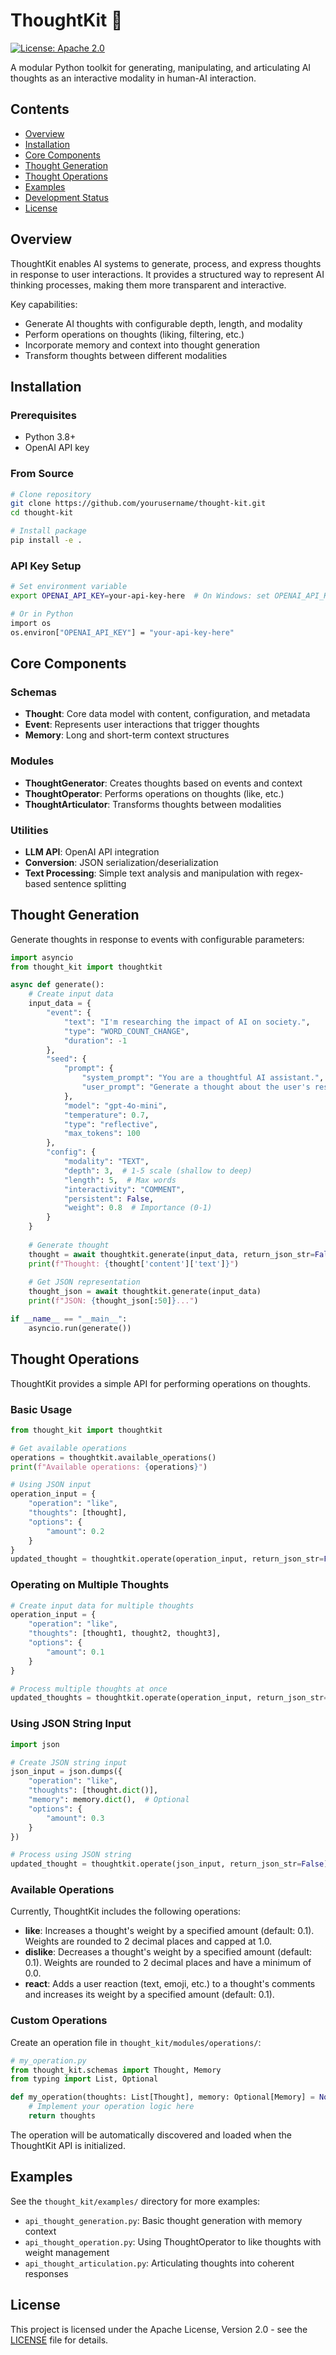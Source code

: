 # ThoughtKit 💭

[![License: Apache 2.0](https://img.shields.io/badge/License-Apache%202.0-blue.svg)](https://opensource.org/licenses/Apache-2.0)

A modular Python toolkit for generating, manipulating, and articulating AI thoughts as an interactive modality in human-AI interaction.

## Contents

- [Overview](#overview)
- [Installation](#installation)
- [Core Components](#core-components)
- [Thought Generation](#thought-generation)
- [Thought Operations](#thought-operations)
- [Examples](#examples)
- [Development Status](#development-status)
- [License](#license)

## Overview

ThoughtKit enables AI systems to generate, process, and express thoughts in response to user interactions. It provides a structured way to represent AI thinking processes, making them more transparent and interactive.

Key capabilities:
- Generate AI thoughts with configurable depth, length, and modality
- Perform operations on thoughts (liking, filtering, etc.)
- Incorporate memory and context into thought generation
- Transform thoughts between different modalities

## Installation

### Prerequisites
- Python 3.8+
- OpenAI API key

### From Source
```bash
# Clone repository
git clone https://github.com/yourusername/thought-kit.git
cd thought-kit

# Install package
pip install -e .
```

### API Key Setup
```bash
# Set environment variable
export OPENAI_API_KEY=your-api-key-here  # On Windows: set OPENAI_API_KEY=your-api-key-here

# Or in Python
import os
os.environ["OPENAI_API_KEY"] = "your-api-key-here"
```

## Core Components

### Schemas
- **Thought**: Core data model with content, configuration, and metadata
- **Event**: Represents user interactions that trigger thoughts
- **Memory**: Long and short-term context structures

### Modules
- **ThoughtGenerator**: Creates thoughts based on events and context
- **ThoughtOperator**: Performs operations on thoughts (like, etc.)
- **ThoughtArticulator**: Transforms thoughts between modalities

### Utilities
- **LLM API**: OpenAI API integration
- **Conversion**: JSON serialization/deserialization
- **Text Processing**: Simple text analysis and manipulation with regex-based sentence splitting

## Thought Generation

Generate thoughts in response to events with configurable parameters:

```python
import asyncio
from thought_kit import thoughtkit

async def generate():
    # Create input data
    input_data = {
        "event": {
            "text": "I'm researching the impact of AI on society.",
            "type": "WORD_COUNT_CHANGE",
            "duration": -1
        },
        "seed": {
            "prompt": {
                "system_prompt": "You are a thoughtful AI assistant.",
                "user_prompt": "Generate a thought about the user's research topic."
            },
            "model": "gpt-4o-mini",
            "temperature": 0.7,
            "type": "reflective",
            "max_tokens": 100
        },
        "config": {
            "modality": "TEXT",
            "depth": 3,  # 1-5 scale (shallow to deep)
            "length": 5,  # Max words
            "interactivity": "COMMENT",
            "persistent": False,
            "weight": 0.8  # Importance (0-1)
        }
    }
    
    # Generate thought
    thought = await thoughtkit.generate(input_data, return_json_str=False)
    print(f"Thought: {thought['content']['text']}")
    
    # Get JSON representation
    thought_json = await thoughtkit.generate(input_data)
    print(f"JSON: {thought_json[:50]}...")

if __name__ == "__main__":
    asyncio.run(generate())
```

## Thought Operations

ThoughtKit provides a simple API for performing operations on thoughts.

### Basic Usage

```python
from thought_kit import thoughtkit

# Get available operations
operations = thoughtkit.available_operations()
print(f"Available operations: {operations}")

# Using JSON input
operation_input = {
    "operation": "like",
    "thoughts": [thought],
    "options": {
        "amount": 0.2
    }
}
updated_thought = thoughtkit.operate(operation_input, return_json_str=False)
```

### Operating on Multiple Thoughts

```python
# Create input data for multiple thoughts
operation_input = {
    "operation": "like",
    "thoughts": [thought1, thought2, thought3],
    "options": {
        "amount": 0.1
    }
}

# Process multiple thoughts at once
updated_thoughts = thoughtkit.operate(operation_input, return_json_str=False)
```

### Using JSON String Input

```python
import json

# Create JSON string input
json_input = json.dumps({
    "operation": "like",
    "thoughts": [thought.dict()],
    "memory": memory.dict(),  # Optional
    "options": {
        "amount": 0.3
    }
})

# Process using JSON string
updated_thought = thoughtkit.operate(json_input, return_json_str=False)
```

### Available Operations

Currently, ThoughtKit includes the following operations:

- **like**: Increases a thought's weight by a specified amount (default: 0.1). Weights are rounded to 2 decimal places and capped at 1.0.
- **dislike**: Decreases a thought's weight by a specified amount (default: 0.1). Weights are rounded to 2 decimal places and have a minimum of 0.0.
- **react**: Adds a user reaction (text, emoji, etc.) to a thought's comments and increases its weight by a specified amount (default: 0.1).

### Custom Operations

Create an operation file in `thought_kit/modules/operations/`:

```python
# my_operation.py
from thought_kit.schemas import Thought, Memory
from typing import List, Optional

def my_operation(thoughts: List[Thought], memory: Optional[Memory] = None, **options) -> List[Thought]:
    # Implement your operation logic here
    return thoughts
```

The operation will be automatically discovered and loaded when the ThoughtKit API is initialized.


## Examples

See the `thought_kit/examples/` directory for more examples:

- `api_thought_generation.py`: Basic thought generation with memory context
- `api_thought_operation.py`: Using ThoughtOperator to like thoughts with weight management
- `api_thought_articulation.py`: Articulating thoughts into coherent responses

## License

This project is licensed under the Apache License, Version 2.0 - see the [LICENSE](LICENSE) file for details.

